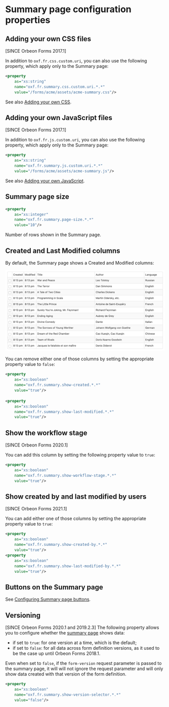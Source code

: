 # Summary page configuration properties

## Adding your own CSS files

[SINCE Orbeon Forms 2017.1]

In addition to `oxf.fr.css.custom.uri`, you can also use the following property, which apply only to the Summary page:

```xml
<property
    as="xs:string"
    name="oxf.fr.summary.css.custom.uri.*.*"
    value="/forms/acme/assets/acme-summary.css"/>
```

See also [Adding your own CSS](form-runner.md#adding-your-own-css).

## Adding your own JavaScript files

[SINCE Orbeon Forms 2017.1]

In addition to `oxf.fr.js.custom.uri`, you can also use the following property, which apply only to the Summary page:

```xml
<property
    as="xs:string"
    name="oxf.fr.summary.js.custom.uri.*.*"
    value="/forms/acme/assets/acme-summary.js"/>
```

See also [Adding your own JavaScript](form-runner.md#adding-your-own-javascript).

## Summary page size

```xml
<property
    as="xs:integer"
    name="oxf.fr.summary.page-size.*.*"
    value="10"/>
```

Number of rows shown in the Summary page.

## Created and Last Modified columns

By default, the Summary page shows a Created and Modified columns:

![Created and Last Modified](/form-runner/images/summary-created-last-modified.png)

You can remove either one of those columns by setting the appropriate property value to `false`:

```xml
<property
    as="xs:boolean"
    name="oxf.fr.summary.show-created.*.*"
    value="true"/>

<property
    as="xs:boolean"
    name="oxf.fr.summary.show-last-modified.*.*"
    value="true"/>
```

## Show the workflow stage

[SINCE Orbeon Forms 2020.1]

You can add this column by setting the following property value to `true`:

```xml
<property 
    as="xs:boolean" 
    name="oxf.fr.summary.show-workflow-stage.*.*"                           
    value="true"/>
```

## Show created by and last modified by users

[SINCE Orbeon Forms 2021.1]

You can add either one of those columns by setting the appropriate property value to `true`:

```xml
<property 
    as="xs:boolean" 
    name="oxf.fr.summary.show-created-by.*.*"                           
    value="true"/>
<property 
    as="xs:boolean" 
    name="oxf.fr.summary.show-last-modified-by.*.*"                   
    value="true"/>
```

## Buttons on the Summary page

See [Configuring Summary page buttons](/form-runner/advanced/buttons-and-processes/summary-page-buttons-and-processes.md#configuring-summary-page-buttons).

## Versioning

[SINCE Orbeon Forms 2020.1 and 2019.2.3] The following property allows you to configure whether the [summary page](form-runner/feature/summary-page.md) shows data:
 
- if set to `true`: for one version at a time, which is the default;
- if set to `false`: for all data across form definition versions, as it used to be the case up until Orbeon Forms 2018.1.

Even when set to `false`, if the `form-version` request parameter is passed to the summary page, it will will not ignore the request parameter and will only show data created with that version of the form definition.

```xml
<property 
    as="xs:boolean"
    name="oxf.fr.summary.show-version-selector.*.*"
    value="false"/>
```
